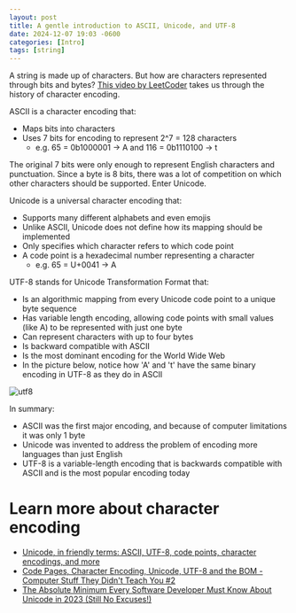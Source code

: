 ```yaml
---
layout: post
title: A gentle introduction to ASCII, Unicode, and UTF-8
date: 2024-12-07 19:03 -0600
categories: [Intro]
tags: [string]
---
```


A string is made up of characters. But how are characters represented through bits and bytes? [This video by LeetCoder](https://www.youtube.com/watch?v=DntKZ9xJ1sM) takes us through the history of character encoding.

ASCII is a character encoding that:

- Maps bits into characters
- Uses 7 bits for encoding to represent 2^7 = 128 characters
  - e.g. 65 = 0b1000001 -> A and 116 = 0b1110100 -> t

The original 7 bits were only enough to represent English characters and punctuation. Since a byte is 8 bits, there was a lot of competition on which other characters should be supported. Enter Unicode.

Unicode is a universal character encoding that:

- Supports many different alphabets and even emojis
- Unlike ASCII, Unicode does not define how its mapping should be implemented
- Only specifies which character refers to which code point
- A code point is a hexadecimal number representing a character
  - e.g. 65 = U+0041 -> A

UTF-8 stands for Unicode Transformation Format that:

- Is an algorithmic mapping from every Unicode code point to a unique byte sequence
- Has variable length encoding, allowing code points with small values (like A) to be represented with just one byte
- Can represent characters with up to four bytes
- Is backward compatible with ASCII
- Is the most dominant encoding for the World Wide Web
- In the picture below, notice how 'A' and 't' have the same binary encoding in UTF-8 as they do in ASCII

![utf8](https://miro.medium.com/v2/resize:fit:1400/format:webp/1*85lBjtFz7z-nz_gWsQDcbQ.png)

In summary:

- ASCII was the first major encoding, and because of computer limitations it was only 1 byte
- Unicode was invented to address the problem of encoding more languages than just English
- UTF-8 is a variable-length encoding that is backwards compatible with ASCII and is the most popular encoding today

# Learn more about character encoding

- [Unicode, in friendly terms: ASCII, UTF-8, code points, character encodings, and more](https://www.youtube.com/watch?v=ut74oHojxqo)
- [Code Pages, Character Encoding, Unicode, UTF-8 and the BOM - Computer Stuff They Didn't Teach You #2](https://www.youtube.com/watch?v=jeIBNn5Y5fI)
- [The Absolute Minimum Every Software Developer Must Know About Unicode in 2023 (Still No Excuses!)](https://tonsky.me/blog/unicode/)